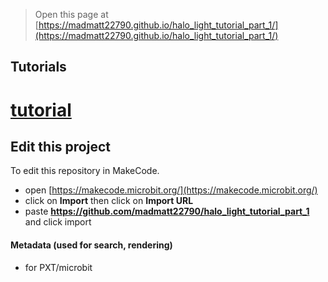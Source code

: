
> Open this page at [https://madmatt22790.github.io/halo_light_tutorial_part_1/](https://madmatt22790.github.io/halo_light_tutorial_part_1/)

## Tutorials

# [tutorial](/tutorial)

## Edit this project

To edit this repository in MakeCode.

* open [https://makecode.microbit.org/](https://makecode.microbit.org/)
* click on **Import** then click on **Import URL**
* paste **https://github.com/madmatt22790/halo_light_tutorial_part_1** and click import

#### Metadata (used for search, rendering)

* for PXT/microbit
<script src="https://makecode.com/gh-pages-embed.js"></script><script>makeCodeRender("{{ site.makecode.home_url }}", "{{ site.github.owner_name }}/{{ site.github.repository_name }}");</script>
